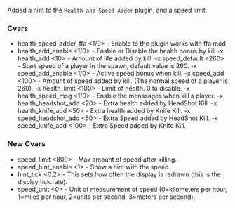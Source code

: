 Added a hint to the `Health and Speed Adder` plugin, and a speed limit.

### Cvars

- health_speed_adder_ffa <1/0> - Enable to the plugin works with ffa mod
- health_add_enable <1/0> - Enable or Disable the health bonus by kill
-x health_add <10> - Amount of life added by kill.
-x speed_default <260> - Start speed of a player in the spawn, default value is 260.
-x speed_add_enable <1/0> - Active speed bonus when kill.
-x speed_add <100> - Amount of speed added by kill. (The normal speed of a player is 260).
-x health_limit <100> - Limit of health. 0 to disable.
-x health_speed_msg <1/0> - Enable the menssages when kill a player.
-x health_headshot_add <20> - Extra health added by HeadShot Kill.
-x health_knife_add <50> - Extra health added by Knife Kill.
-x speed_headshot_add <50> - Extra Speed added by HeadShot Kill.
-x speed_knife_add <100> - Extra Speed added by Knife Kill.

### New Cvars

- speed_limit <800> - Max amount of speed after killing.
- speed_hint_enable <1> - Show a hint with the speed.
- hint_tick <0.2> - This sets how often the display is redrawn (this is the display tick rate).
- speed_unit <0> - Unit of measurement of speed (0=kilometers per hour, 1=miles per hour, 2=units per second, 3=meters per second).